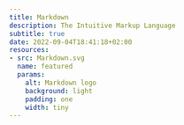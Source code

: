 ```yaml
---
title: Markdown
description: The Intuitive Markup Language
subtitle: true
date: 2022-09-04T18:41:18+02:00
resources:
- src: Markdown.svg
  name: featured
  params:
    alt: Markdown logo
    background: light
    padding: one
    width: tiny
---
```

